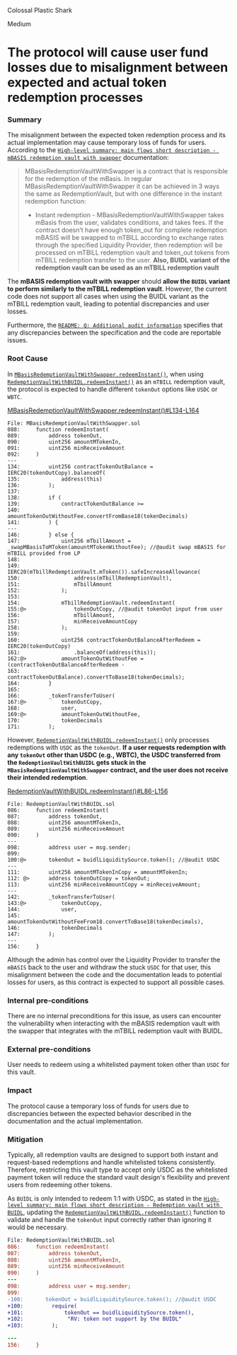Colossal Plastic Shark

Medium

# The protocol will cause user fund losses due to misalignment between expected and actual token redemption processes

### Summary

The misalignment between the expected token redemption process and its actual implementation may cause temporary loss of funds for users. According to the [`High-level summary: main flows short description - mBASIS redemption vault with swapper`](https://docs.google.com/document/d/1z3H3cAS1qBAAHqMAyD2YGmSyGzcle9-awrPT9W2NRzY/edit?usp=sharing) documentation: 
> MBasisRedemptionVaultWithSwapper is a contract that is responsible for the redemption of the
mBasis. In regular MBasisRedemptionVaultWithSwapper it can be achieved in 3 ways the same
as RedemptionVault, but with one difference in the instant redemption function:
> - Instant redemption - MBasisRedemptionVaultWithSwapper takes mBasis from the user,
validates conditions, and takes fees. If the contract doesn’t have enough token_out for
complete redemption mBASIS will be swapped to mTBILL according to exchange rates
through the specified Liquidity Provider, then redemption will be processed on mTBILL
redemption vault and token_out tokens from mTBILL redemption transfer to the user.
**Also, BUIDL variant of the redemption vault can be used as an mTBILL redemption vault**

The **mBASIS redemption vault with swapper** should **allow the `BUIDL` variant to perform similarly to the mTBILL redemption vault**. However, the current code does not support all cases when using the BUIDL variant as the mTBILL redemption vault, leading to potential discrepancies and user losses.

Furthermore, the [`README: Q: Additional audit information`](https://github.com/sherlock-audit/2024-08-midas-minter-redeemer/blob/main/README.md#q-additional-audit-information) specifies that any discrepancies between the specification and the code are reportable issues.


### Root Cause

In [`MBasisRedemptionVaultWithSwapper.redeemInstant()`](https://github.com/sherlock-audit/2024-08-midas-minter-redeemer/blob/main/midas-contracts/contracts/MBasisRedemptionVaultWithSwapper.sol), when using [`RedemptionVaultWithBUIDL.redeemInstant()`](https://github.com/sherlock-audit/2024-08-midas-minter-redeemer/blob/main/midas-contracts/contracts/RedemptionVaultWithBUIDL.sol#L86-L156) as an `mTBILL` redemption vault, the protocol is expected to handle different `tokenOut` options like `USDC` or `WBTC`.

[MBasisRedemptionVaultWithSwapper.redeemInstant()#L134-L164](https://github.com/sherlock-audit/2024-08-midas-minter-redeemer/blob/main/midas-contracts/contracts/mBasis/MBasisRedemptionVaultWithSwapper.sol#L134-L164)
```solidity
File: MBasisRedemptionVaultWithSwapper.sol
088:     function redeemInstant(
089:         address tokenOut,
090:         uint256 amountMTokenIn,
091:         uint256 minReceiveAmount
092:     )
---
134:         uint256 contractTokenOutBalance = IERC20(tokenOutCopy).balanceOf(
135:             address(this)
136:         );
137: 
138:         if (
139:             contractTokenOutBalance >=
140:             amountTokenOutWithoutFee.convertFromBase18(tokenDecimals)
141:         ) { 
---
146:         } else {
147:             uint256 mTbillAmount = _swapMBasisToMToken(amountMTokenWithoutFee); //@audit swap mBASIS for mTBILL provided from LP
148: 
149:             IERC20(mTbillRedemptionVault.mToken()).safeIncreaseAllowance(
150:                 address(mTbillRedemptionVault),
151:                 mTbillAmount
152:             );
153:             
154:             mTbillRedemptionVault.redeemInstant( 
155:@>               tokenOutCopy, //@audit tokenOut input from user
156:                 mTbillAmount,
157:                 minReceiveAmountCopy    
158:             );
159: 
160:             uint256 contractTokenOutBalanceAfterRedeem = IERC20(tokenOutCopy)
161:                 .balanceOf(address(this));
162:@>           amountTokenOutWithoutFee = (contractTokenOutBalanceAfterRedeem -
163:                 contractTokenOutBalance).convertToBase18(tokenDecimals);
164:         }
165: 
166:         _tokenTransferToUser(
167:@>           tokenOutCopy,
168:             user,
169:@>           amountTokenOutWithoutFee,
170:             tokenDecimals
171:         );

```

However, [`RedemptionVaultWithBUIDL.redeemInstant()`](https://github.com/sherlock-audit/2024-08-midas-minter-redeemer/blob/main/midas-contracts/contracts/RedemptionVaultWithBUIDL.sol#L86-L156) only processes redemptions with `USDC` as the `tokenOut`. **If a user requests redemption with any `tokenOut` other than USDC (e.g., WBTC), the USDC transferred from the `RedemptionVaultWithBUIDL` gets stuck in the `MBasisRedemptionVaultWithSwapper` contract, and the user does not receive their intended redemption**.

[RedemptionVaultWithBUIDL.redeemInstant()#L86-L156](https://github.com/sherlock-audit/2024-08-midas-minter-redeemer/blob/main/midas-contracts/contracts/RedemptionVaultWithBUIDL.sol#L86-L156)

```solidity
File: RedemptionVaultWithBUIDL.sol
086:     function redeemInstant(
087:         address tokenOut,
088:         uint256 amountMTokenIn,
089:         uint256 minReceiveAmount
090:     )
---
098:         address user = msg.sender;
099: 
100:@>       tokenOut = buidlLiquiditySource.token(); //@audit USDC
---
111:         uint256 amountMTokenInCopy = amountMTokenIn;
112: @>      address tokenOutCopy = tokenOut;
113:         uint256 minReceiveAmountCopy = minReceiveAmount;
---
142:         _tokenTransferToUser(
143:@>           tokenOutCopy,
144:             user,
145:             amountTokenOutWithoutFeeFrom18.convertToBase18(tokenDecimals),
146:             tokenDecimals
147:         );
---
156:     }
```

Although the admin has control over the Liquidity Provider to transfer the `mBASIS` back to the user and withdraw the stuck `USDC` for that user, this misalignment between the code and the documentation leads to potential losses for users, as this contract is expected to support all possible cases.


### Internal pre-conditions

There are no internal preconditions for this issue, as users can encounter the vulnerability when interacting with the mBASIS redemption vault with the swapper that integrates with the mTBILL redemption vault with BUIDL.


### External pre-conditions

User needs to redeem using a whitelisted payment token other than `USDC` for this vault.


### Impact

The protocol cause a temporary loss of funds for users due to discrepancies between the expected behavior described in the documentation and the actual implementation.


### Mitigation

Typically, all redemption vaults are designed to support both instant and request-based redemptions and handle whitelisted tokens consistently. Therefore, restricting this vault type to accept only USDC as the whitelisted payment token will reduce the standard vault design's flexibility and prevent users from redeeming other tokens. 

As `BUIDL` is only intended to redeem 1:1 with USDC, as stated in the [`High-level summary: main flows short description - Redemption vault with BUIDL`](https://docs.google.com/document/d/1z3H3cAS1qBAAHqMAyD2YGmSyGzcle9-awrPT9W2NRzY/edit?usp=sharing), updating the [`RedemptionVaultWithBUIDL.redeemInstant()`](https://github.com/sherlock-audit/2024-08-midas-minter-redeemer/blob/main/midas-contracts/contracts/RedemptionVaultWithBUIDL.sol#L86-L156) function to validate and handle the `tokenOut` input correctly rather than ignoring it would be necessary.

```diff
File: RedemptionVaultWithBUIDL.sol
086:     function redeemInstant(
087:         address tokenOut,
088:         uint256 amountMTokenIn,
089:         uint256 minReceiveAmount
090:     )
---
098:         address user = msg.sender;
099: 
-100:       tokenOut = buidlLiquiditySource.token(); //@audit USDC
+100:         require(
+101:             tokenOut == buidlLiquiditySource.token(),
+102:              "RV: token not support by the BUIDL"
+103:         );

---
156:     }
```
